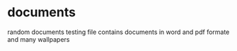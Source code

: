 # documents
random documents testing
file contains documents in word and pdf formate and many wallpapers
